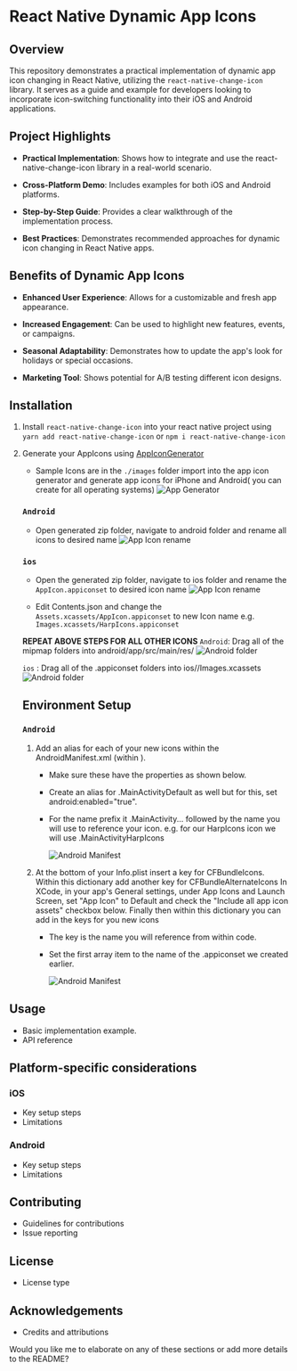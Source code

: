 # React Native Dynamic App Icons

## Overview

This repository demonstrates a practical implementation of dynamic app icon changing in React Native, utilizing the `react-native-change-icon` library. It serves as a guide and example for developers looking to incorporate icon-switching functionality into their iOS and Android applications.

## Project Highlights

- **Practical Implementation**: Shows how to integrate and use the react-native-change-icon library in a real-world scenario.

- **Cross-Platform Demo**: Includes examples for both iOS and Android platforms.

- **Step-by-Step Guide**: Provides a clear walkthrough of the implementation process.

- **Best Practices**: Demonstrates recommended approaches for dynamic icon changing in React Native apps.

## Benefits of Dynamic App Icons

- **Enhanced User Experience**: Allows for a customizable and fresh app appearance.

- **Increased Engagement**: Can be used to highlight new features, events, or campaigns.

- **Seasonal Adaptability**: Demonstrates how to update the app's look for holidays or special occasions.

- **Marketing Tool**: Shows potential for A/B testing different icon designs.

## Installation

1. Install `react-native-change-icon` into your react native project using
   `yarn add react-native-change-icon` or `npm i react-native-change-icon`

2. Generate your AppIcons using [AppIconGenerator](https://www.appicon.co/)

   - Sample Icons are in the `./images` folder import into the app icon generator and generate app icons for iPhone and Android( you can create for all operating systems)
     <img alt="App Generator" src="./images/GenerateAppIcon.png"  />

   ### `Android`

   - Open generated zip folder, navigate to android folder and rename all icons to desired name
     <img alt="App Icon rename" src="./images/renameicon.png"  /></br>

   ### `ios`

   - Open the generated zip folder, navigate to ios folder and rename the `AppIcon.appiconset` to desired icon name
     <img alt="App Icon rename" src="./images/renameIos.png"  />

   - Edit Contents.json and change the `Assets.xcassets/AppIcon.appiconset` to new Icon name e.g. `Images.xcassets/HarpIcons.appiconset`

   **REPEAT ABOVE STEPS FOR ALL OTHER ICONS**
   `Android`: Drag all of the mipmap folders into android/app/src/main/res/
   <img alt="Android folder" src="./images/AndroidDone.png"  />

   `ios` : Drag all of the .appiconset folders into ios/<app-name>/Images.xcassets
   <img alt="Android folder" src="./images/iosDone.png"  />

   ## Environment Setup

   ### `Android`

   1. Add an alias for each of your new icons within the AndroidManifest.xml (within <application>).

      - Make sure these have the properties as shown below.
      - Create an alias for .MainActivityDefault as well but for this, set android:enabled="true".
      - For the name prefix it .MainActivity... followed by the name you will use to reference your icon. e.g. for our HarpIcons icon we will use .MainActivityHarpIcons

        <img alt="Android Manifest" src="./images/AndoridManifest.png"  />

   2. At the bottom of your Info.plist insert a key for CFBundleIcons.
      Within this dictionary add another key for CFBundleAlternateIcons
      In XCode, in your app's General settings, under App Icons and Launch Screen, set "App Icon" to Default and check the "Include all app icon assets" checkbox below.
      Finally then within this dictionary you can add in the keys for you new icons

      - The key is the name you will reference from within code.
      - Set the first array item to the name of the .appiconset we created earlier.

        <img alt="Android Manifest" src="./images/iosInfoPlist.png"  />

## Usage

- Basic implementation example.
- API reference

## Platform-specific considerations

### iOS

- Key setup steps
- Limitations

### Android

- Key setup steps
- Limitations

## Contributing

- Guidelines for contributions
- Issue reporting

## License

- License type

## Acknowledgements

- Credits and attributions

Would you like me to elaborate on any of these sections or add more details to the README?
